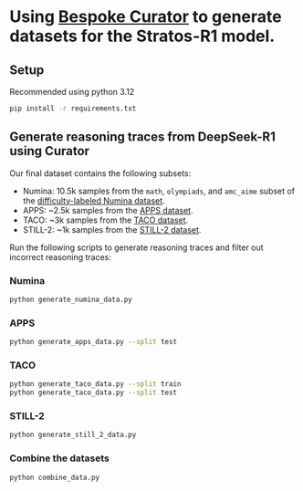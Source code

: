# Using [Bespoke Curator](https://github.com/bespokelabsai/curator) to generate datasets for the Stratos-R1 model.

## Setup

Recommended using python 3.12

```bash
pip install -r requirements.txt
```

## Generate reasoning traces from DeepSeek-R1 using Curator

Our final dataset contains the following subsets:

* Numina: 10.5k samples from the `math`, `olympiads`, and `amc_aime` subset of the [difficulty-labeled Numina dataset](https://huggingface.co/datasets/NovaSky-AI/labeled_numina_difficulty_162K).
* APPS: ~2.5k samples from the [APPS dataset](https://huggingface.co/datasets/codeparrot/apps).
* TACO: ~3k samples from the [TACO dataset](https://huggingface.co/datasets/BAAI/TACO).
* STILL-2: ~1k samples from the [STILL-2 dataset](https://huggingface.co/datasets/RUC-AIBOX/long_form_thought_data_5k).

Run the following scripts to generate reasoning traces and filter out incorrect reasoning traces:

### Numina

```bash
python generate_numina_data.py
```

### APPS

```bash
python generate_apps_data.py --split test
```

### TACO

```bash
python generate_taco_data.py --split train
python generate_taco_data.py --split test
```

### STILL-2

```bash
python generate_still_2_data.py
```

### Combine the datasets

```bash
python combine_data.py
```
